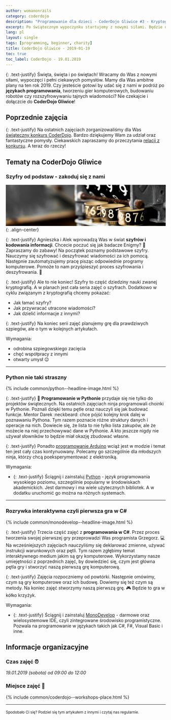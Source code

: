 ```yaml
---
author: womanonrails
category: coderdojo
description: "Programowanie dla dzieci - CoderDojo Gliwice #3 - Kryptografia, AI i język programowania C#"
excerpt: Po świątecznym wypoczynku startujemy z nowymi siłami. Będzie dużo zabawy. Zapoznajcie się z tematami zajęć.
lang: pl
layout: single
tags: [programming, beginner, charity]
title: CoderDojo Gliwice - 2019-01-19
toc: true
toc_label: CoderDojo - 19.01.2019
---
```


{: .text-justify}
Święta, święta i po świętach!
Wracamy do Was z nowymi siłami, wypoczęci i pełni ciekawych pomysłów.
Mamy dla Was ambitne plany na ten rok 2019.
Czy jesteście gotowi by udać się z nami w podróż po **językach programowania**, tworzeniu gier komputerowych, budowaniu robotów czy rozszyfrowywaniu tajnych wiadomości?
Nie czekajcie i dołączcie do **CoderDojo Gliwice**!

## Poprzednie zajęcia

{: .text-justify}
Na ostatnich zajęciach zorganizowaliśmy dla Was [świąteczny konkurs CoderDojo](/coderdojo/2018/12/coderdojo-gliwice/#konkurs).
Bardzo dziękujemy Wam za udział oraz fantastyczne pomysły.
Ciekawskich zapraszamy do przeczytania [relacji z konkursu](/coderdojo/2018/12/coderdojo-gliwice-konkurs).
A teraz do rzeczy!

## Tematy na CoderDojo Gliwice

### Szyfry od podstaw - zakoduj się z nami

![Fragment mechanizmu zamka szyfrowego](/assets/articles/2019-01-11/code.jpg){: .align-center}

{: .text-justify}
Agnieszka i Alek wprowadzą Was w świat **szyfrów i kodowania informacji**.
Chcecie poczuć się jak badacze Enigmy? :slot_machine:
Zapraszamy do zabawy!
Na początek poznamy podstawowe szyfry.
Nauczymy się szyfrować i deszyfrować wiadomości za ich pomocą.
Następnie zautomatyzujemy pracę pisząc odpowiednie programy komputerowe.
Pomoże to nam przyśpieszyć proces szyfrowania i deszyfrowania. :closed_lock_with_key:

{: .text-justify}
Ale to nie koniec!
Szyfry to część dziedziny nauki zwanej kryptografią.
A w planach jest cała seria zajęć o szyfrach.
Dodatkowo w cyklu związanym z kryptografią chcemy pokazać:
- Jak łamać szyfry?
- Jak przywracać utracone wiadomości?
- Jak dzielić informacje z innymi?

{: .text-justify}
Na koniec serii zajęć planujemy grę dla prawdziwych szpiegów, ale o tym w kolejnych artykułach.

Wymagania:
+ odrobina szpiegowskiego zacięcia
+ chęć współpracy z innymi
+ otwarty umysł :wink:

----

### Python nie taki straszny

{% include common/python--headline-image.html %}

{: .text-justify}
:snake:
**Programowanie w Pythonie** przydaje się nie tylko do projektów świątecznych.
Na ostatnich zajęciach ninja programowali choinki w Pythonie.
Poznali dzięki temu pętle oraz nauczyli się jak budować funkcje.
Mentor Darek :neckbeard: chce pójść kolejny krok dalej w poznawaniu Pythona.
Tym razem poznacie różne struktury danych i operacje na nich.
Dowiecie się, że lista to nie tylko lista zakupów, ale że możecie na niej przechowywać dane w Pythonie.
A kto jeszcze nigdy nie używał słowników to będzie miał okazję zbudować własne.

{: .text-justify}
Ponadto [programowanie Arduino](/coderdojo/2018/11/coderdojo-gliwice/#programowanie-w-c-na-arduino) wciąż jest w modzie i temat ten jest cały czas kontynuowany.
Polecamy go szczególnie dla młodszych ninja, którzy chcą poeksperymentować z elektroniką.

Wymagania:
+ {: .text-justify} Ściągnij i zainstaluj <a href='https://www.python.org/downloads/' rel='nofollow noopener noreferrer' target='_blank'>Python</a> - język programowania wysokiego poziomu, szczególnie popularny w środowiskach akademickich. Jest darmowy i ma wiele użytecznych bibliotek. A w dodatku uruchomić go można na różnych systemach.

----

### Rozrywka interaktywna czyli pierwsza gra w C#

{% include common/monodevelop--headline-image.html %}

{: .text-justify}
Trzecia część zajęć z **programowania w C#**.
Przez proces tworzenia swojej pierwszej gry przeprowadzi Was programista Grzegorz. :computer:
Na wcześniejszych zajęciach nauczyliśmy się deklarować zmienne, używać instrukcji warunkowych oraz pętli.
Tym razem zgłębimy temat interaktywnego medium jakim są gry komputerowe.
Wykorzystamy nasze umiejętności z poprzednich zajęć, by dowiedzieć się, czym jest główna pętla gry i stworzyć naszą pierwszą grę komputerową.

{: .text-justify}
Zajęcia rozpoczniemy od powtórki.
Następnie omówimy, czym są gry komputerowe oraz ich budowę.
Dowiemy się też czym są metody.
Na koniec zajęć stworzymy naszą pierwszą grę. :video_game:
Będzie to gra w kółko krzyżyk.

Wymagania:
+ {: .text-justify} Ściągnij i zainstaluj <a href='https://www.monodevelop.com/' rel='nofollow noopener noreferrer' target='_blank'>MonoDevelop</a> - darmowe oraz wielosystemowe IDE, czyli zintegrowane środowisko programistyczne. Pozwala na programowanie w językach takich jak C#, F#, Visual Basic i inne.

## Informacje organizacyjne

### Czas zajęć :alarm_clock:
_19.01.2019 (sobota) od 09:00 do 12:00_

### Miejsce zajęć :office:
{% include common/coderdojo--workshops-place.html %}

----
<small>Spodobało Ci się? Podziel się tym artykułem z innymi i czytaj nas regularnie.</small>
